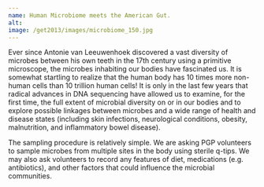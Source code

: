 ```yaml
---
name: Human Microbiome meets the American Gut.
alt:
image: /get2013/images/microbiome_150.jpg
---
```

Ever since Antonie van Leeuwenhoek discovered a vast diversity of microbes between his own teeth in the 17th century using a primitive microscope, the microbes inhabiting our bodies have fascinated us. It is somewhat startling to realize that the human body has 10 times more non-human cells than 10 trillion human cells! It is only in the last few years that radical advances in DNA sequencing have allowed us to examine, for the first time, the full extent of microbial diversity on or in our bodies and to explore possible linkages between microbes and a wide range of health and disease states (including skin infections, neurological conditions, obesity, malnutrition, and inflammatory bowel disease).

The sampling procedure is relatively simple. We are asking PGP volunteers to sample microbes from multiple sites in the body using sterile q-tips. We may also ask volunteers to record any features of diet, medications (e.g. antibiotics), and other factors that could influence the microbial communities.
